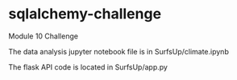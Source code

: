 # sqlalchemy-challenge
Module 10 Challenge

The data analysis jupyter notebook file is in SurfsUp/climate.ipynb

The flask API code is located in SurfsUp/app.py